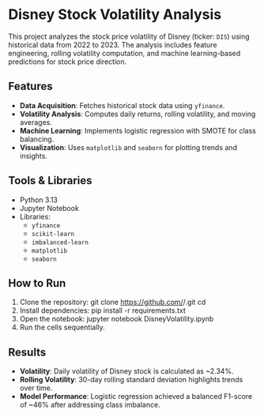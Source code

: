 # Disney Stock Volatility Analysis

This project analyzes the stock price volatility of Disney (ticker: `DIS`) using historical data from 2022 to 2023. The analysis includes feature engineering, rolling volatility computation, and machine learning-based predictions for stock price direction.

## Features
- **Data Acquisition**: Fetches historical stock data using `yfinance`.
- **Volatility Analysis**: Computes daily returns, rolling volatility, and moving averages.
- **Machine Learning**: Implements logistic regression with SMOTE for class balancing.
- **Visualization**: Uses `matplotlib` and `seaborn` for plotting trends and insights.

## Tools & Libraries
- Python 3.13
- Jupyter Notebook
- Libraries:
  - `yfinance`
  - `scikit-learn`
  - `imbalanced-learn`
  - `matplotlib`
  - `seaborn`

## How to Run
1. Clone the repository:
git clone https://github.com/<your-username>/<repo-name>.git
cd <repo-name>
2. Install dependencies:
pip install -r requirements.txt
3. Open the notebook:
jupyter notebook DisneyVolatility.ipynb
4. Run the cells sequentially.

## Results
- **Volatility**: Daily volatility of Disney stock is calculated as ~2.34%.
- **Rolling Volatility**: 30-day rolling standard deviation highlights trends over time.
- **Model Performance**: Logistic regression achieved a balanced F1-score of ~46% after addressing class imbalance.